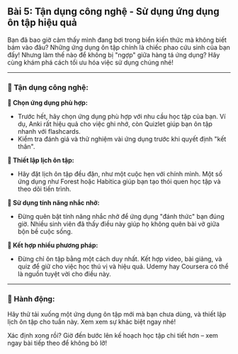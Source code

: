 ## Bài 5: Tận dụng công nghệ - Sử dụng ứng dụng ôn tập hiệu quả

Bạn đã bao giờ cảm thấy mình đang bơi trong biển kiến thức mà không biết bám vào đâu? Những ứng dụng ôn tập chính là chiếc phao cứu sinh của bạn đấy! Nhưng làm thế nào để không bị "ngợp" giữa hàng tá ứng dụng? Hãy cùng khám phá cách tối ưu hóa việc sử dụng chúng nhé!

---

### 📌 Tận dụng công nghệ:

**🔹 Chọn ứng dụng phù hợp:**
- Trước hết, hãy chọn ứng dụng phù hợp với nhu cầu học tập của bạn. Ví dụ, Anki rất hiệu quả cho việc ghi nhớ, còn Quizlet giúp bạn ôn tập nhanh với flashcards. 
- Kiểm tra đánh giá và thử nghiệm vài ứng dụng trước khi quyết định "kết thân".

**🔹 Thiết lập lịch ôn tập:**
- Hãy đặt lịch ôn tập đều đặn, như một cuộc hẹn với chính mình. Một số ứng dụng như Forest hoặc Habitica giúp bạn tạo thói quen học tập và theo dõi tiến trình.

**🔹 Sử dụng tính năng nhắc nhở:**
- Đừng quên bật tính năng nhắc nhở để ứng dụng "đánh thức" bạn đúng giờ. Nhiều sinh viên đã thấy điều này giúp họ không quên bài vở giữa bộn bề cuộc sống.

**🔹 Kết hợp nhiều phương pháp:**
- Đừng chỉ ôn tập bằng một cách duy nhất. Kết hợp video, bài giảng, và quiz để giữ cho việc học thú vị và hiệu quả. Udemy hay Coursera có thể là nguồn tuyệt vời cho điều này.

---

### 🚀 Hành động:

Hãy thử tải xuống một ứng dụng ôn tập mới mà bạn chưa dùng, và thiết lập lịch ôn tập cho tuần này. Xem xem sự khác biệt ngay nhé!

Xác định xong rồi? Giờ đến bước lên kế hoạch học tập chi tiết hơn – xem ngay bài tiếp theo để không bỏ lỡ!